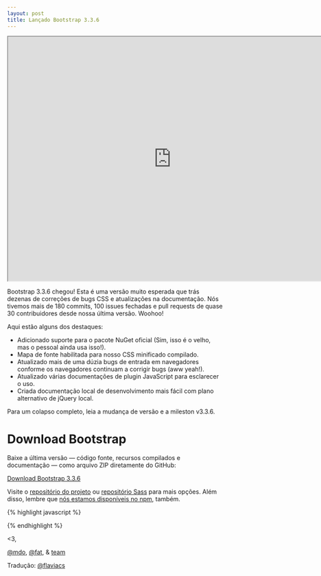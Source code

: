 ```yaml
---
layout: post
title: Lançado Bootstrap 3.3.6
---
```


<div class="embed-responsive embed-responsive-16by9">
  <iframe class="embed-responsive-item" src="https://www.youtube.com/embed/l-O5IHVhWj0" width="760" height="570" allowfullscreen></iframe>
</div>

Bootstrap 3.3.6 chegou! Esta é uma versão muito esperada que trás dezenas de correções de bugs CSS e atualizações na documentação. Nós tivemos mais de 180 commits, 100 issues fechadas e pull requests de quase 30 contribuidores desde nossa última versão. Woohoo!

Aqui estão alguns dos destaques:

- Adicionado suporte para o pacote NuGet oficial (Sim, isso é o velho, mas o pessoal ainda usa isso!).
- Mapa de fonte habilitada para nosso CSS minificado compilado.
- Atualizado mais de uma dúzia bugs de entrada em navegadores conforme os navegadores continuam a corrigir bugs (aww yeah!).
- Atualizado várias documentações de plugin JavaScript para esclarecer o uso.
- Criada documentação local de desenvolvimento mais fácil com plano alternativo de jQuery local.

Para um colapso completo, leia a mudança de versão e a mileston v3.3.6.

# Download Bootstrap

Baixe a última versão — código fonte, recursos compilados e documentação — como arquivo ZIP diretamente do GitHub:

<p><a class="btn-link" href="https://github.com/twbs/bootstrap/archive/v3.3.6.zip">Download Bootstrap 3.3.6</a></p>

Visite o [repositório do projeto](https://github.com/twbs/bootstrap) ou [repositório Sass](https://github.com/twbs/bootstrap-sass) para mais opções. Além disso, lembre que [nós estamos disponíveis no npm](https://www.npmjs.org/package/bootstrap), também.


{% highlight javascript %}
<!-- Latest compiled and minified CSS -->
<link rel="stylesheet" href="//maxcdn.bootstrapcdn.com/bootstrap/3.3.6/css/bootstrap.min.css">

<!-- Optional theme -->
<link rel="stylesheet" href="//maxcdn.bootstrapcdn.com/bootstrap/3.3.6/css/bootstrap-theme.min.css">

<!-- Latest compiled and minified JavaScript -->
<script src="//maxcdn.bootstrapcdn.com/bootstrap/3.3.6/js/bootstrap.min.js"></script>
{% endhighlight %}



<3,

[@mdo](https://twitter.com/mdo), [@fat](https://twitter.com/fat), & [team](https://github.com/twbs)

Tradução: [@flaviacs](https://github.com/flaviacs)
